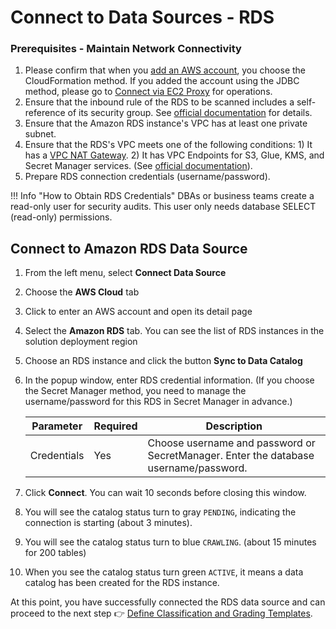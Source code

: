 # Connect to Data Sources - RDS

### Prerequisites - Maintain Network Connectivity
1. Please confirm that when you [add an AWS account](data-source.md), you choose the CloudFormation method. If you added the account using the JDBC method, please go to [Connect via EC2 Proxy](data-catalog-create-jdbc-rds-proxy.md) for operations.
2. Ensure that the inbound rule of the RDS to be scanned includes a self-reference of its security group. See [official documentation](https://docs.aws.amazon.com/glue/latest/dg/setup-vpc-for-glue-access.html) for details.
3. Ensure that the Amazon RDS instance's VPC has at least one private subnet.
4. Ensure that the RDS's VPC meets one of the following conditions: 1) It has a [VPC NAT Gateway](https://docs.aws.amazon.com/vpc/latest/userguide/vpc-nat-gateway.html). 2) It has VPC Endpoints for S3, Glue, KMS, and Secret Manager services. (See [official documentation](https://docs.aws.amazon.com/vpc/latest/privatelink/vpc-endpoints-s3.html)).
5. Prepare RDS connection credentials (username/password).

!!! Info "How to Obtain RDS Credentials"
    DBAs or business teams create a read-only user for security audits. This user only needs database SELECT (read-only) permissions.

## Connect to Amazon RDS Data Source
1. From the left menu, select **Connect Data Source**
2. Choose the **AWS Cloud** tab
3. Click to enter an AWS account and open its detail page
4. Select the **Amazon RDS** tab. You can see the list of RDS instances in the solution deployment region
5. Choose an RDS instance and click the button **Sync to Data Catalog**
6. In the popup window, enter RDS credential information. (If you choose the Secret Manager method, you need to manage the username/password for this RDS in Secret Manager in advance.)

    | Parameter        | Required | Description                                                       |
    |------------------|----------|-------------------------------------------------------------------|
    | Credentials      | Yes      | Choose username and password or SecretManager. Enter the database username/password.        |

7. Click **Connect**. You can wait 10 seconds before closing this window.
8. You will see the catalog status turn to gray `PENDING`, indicating the connection is starting (about 3 minutes).
9. You will see the catalog status turn to blue `CRAWLING`. (about 15 minutes for 200 tables)
10. When you see the catalog status turn green `ACTIVE`, it means a data catalog has been created for the RDS instance.

At this point, you have successfully connected the RDS data source and can proceed to the next step 👉 [Define Classification and Grading Templates](data-identifiers.md).
